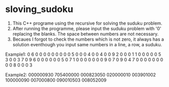 # sloving_sudoku
1. This C++ programe using the recursive for solving the suduku problem.
2. After running the programme, please input the suduku problem with '0' replacing the blanks. The space between numbers are not necessary.
3. Becaues I forgot to check the numbers which is not zero, it always has a solution eventhough you input same numbers in a line, a row, a suduku.

Example1:
0 6 0 0 0 0 0 0 0
0 0 5 0 0 0 4 0 0
4 0 0 9 2 0 0 0 1
1 0 0 0 0 0 5 3 0
0 3 7 0 9 6 0 0 0
0 0 0 5 0 7 1 0 0
0 0 0 0 0 9 0 7 0
9 0 4 7 0 0 0 0 0
0 0 0 0 8 0 0 0 3


Example2:
000000930
705400000
000823050
020000010
003901002
100000090
007000800
090010503
008052009
